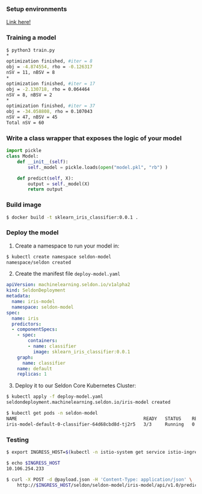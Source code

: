 ### Setup environments
[Link here!](/seldon-core/inference-graph/README.md/)

### Training a model
```sh
$ python3 train.py
*
optimization finished, #iter = 8
obj = -4.874554, rho = -0.126317
nSV = 11, nBSV = 8
*
optimization finished, #iter = 17
obj = -2.130718, rho = 0.064464
nSV = 8, nBSV = 2
*
optimization finished, #iter = 37
obj = -34.058808, rho = 0.107043
nSV = 47, nBSV = 45
Total nSV = 60
```

### Write a class wrapper that exposes the logic of your model
```python
import pickle
class Model:
    def __init__(self):
        self._model = pickle.loads(open("model.pkl", "rb") )

    def predict(self, X):
        output = self._model(X)
        return output
```

### Build image
```sh
$ docker build -t sklearn_iris_classifier:0.0.1 .
```

### Deploy the model
1. Create a namespace to run your model in:
```sh
$ kubectl create namespace seldon-model
namespace/seldon created
```

2. Create the manifest file `deploy-model.yaml`
```yaml
apiVersion: machinelearning.seldon.io/v1alpha2
kind: SeldonDeployment
metadata:
  name: iris-model
  namespace: seldon-model
spec:
  name: iris
  predictors:
  - componentSpecs:
    - spec:
        containers:
        - name: classifier
          image: sklearn_iris_classifier:0.0.1
    graph:
      name: classifier
    name: default
    replicas: 1
```

3. Deploy it to our Seldon Core Kubernetes Cluster:
```sh
$ kubectl apply -f deploy-model.yaml
seldondeployment.machinelearning.seldon.io/iris-model created

$ kubectl get pods -n seldon-model
NAME                                               READY   STATUS    RESTARTS   AGE
iris-model-default-0-classifier-64d68cbd8d-tj2r5   3/3     Running   0          38s
```

### Testing
```sh
$ export INGRESS_HOST=$(kubectl -n istio-system get service istio-ingressgateway -o jsonpath='{.status.loadBalancer.ingress[0].ip}')

$ echo $INGRESS_HOST
10.106.254.233

$ curl -X POST -d @payload.json -H 'Content-Type: application/json' \
    http://$INGRESS_HOST/seldon/seldon-model/iris-model/api/v1.0/predictions
```